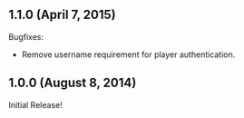 ## 1.1.0 (April 7, 2015)

Bugfixes:
  - Remove username requirement for player authentication.

## 1.0.0 (August 8, 2014)

Initial Release!
